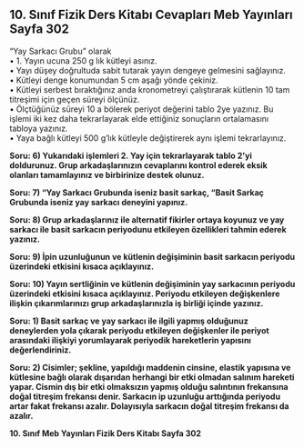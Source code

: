 ## 10. Sınıf Fizik Ders Kitabı Cevapları Meb Yayınları Sayfa 302

“Yay Sarkacı Grubu” olarak  
 • 1. Yayın ucuna 250 g lık kütleyi asınız.  
 • Yayı düşey doğrultuda sabit tutarak yayın dengeye gelmesini sağlayınız.  
 • Kütleyi denge konumundan 5 cm aşağı yönde çekiniz.  
 • Kütleyi serbest bıraktığınız anda kronometreyi çalıştırarak kütlenin 10 tam titreşimi için geçen süreyi ölçünüz.  
 • Ölçtüğünüz süreyi 10 a bölerek periyot değerini tablo 2ye yazınız. Bu işlemi iki kez daha tekrarlayarak elde ettiğiniz sonuçların ortalamasını tabloya yazınız.  
 • Yaya bağlı kütleyi 500 g’lık kütleyle değiştirerek aynı işlemi tekrarlayınız.

**Soru: 6) Yukarıdaki işlemleri 2. Yay için tekrarlayarak tablo 2’yi doldurunuz. Grup arkadaşlarınızın cevaplarını kontrol ederek eksik olanları tamamlayınız ve birbirinize destek olunuz.**

**Soru: 7) “Yay Sarkacı Grubunda iseniz basit sarkaç, “Basit Sarkaç Grubunda iseniz yay sarkacı deneyini yapınız.**

**Soru: 8) Grup arkadaşlarınız ile alternatif fikirler ortaya koyunuz ve yay sarkacı ile basit sarkacın periyodunu etkileyen özellikleri tahmin ederek yazınız.**

**Soru: 9) İpin uzunluğunun ve kütlenin değişiminin basit sarkacın periyodu üzerindeki etkisini kısaca açıklayınız.**

**Soru: 10) Yayın sertliğinin ve kütlenin değişiminin yay sarkacının periyodu üzerindeki etkisini kısaca açıklayınız. Periyodu etkileyen değişkenlere ilişkin çıkarımlarınızı grup arkadaşlarınızla iş birliği içinde yazınız.**

**Soru: 1) Basit sarkaç ve yay sarkacı ile ilgili yapmış olduğunuz deneylerden yola çıkarak periyodu etkileyen değişkenler ile periyot arasındaki ilişkiyi yorumlayarak periyodik hareketlerin yapısını değerlendiriniz.**

**Soru: 2) Cisimler; şekline, yapıldığı maddenin cinsine, elastik yapısına ve kütlesine bağlı olarak dışarıdan herhangi bir etki olmadan salınım hareketi yapar. Cismin dış bir etki olmaksızın yapmış olduğu salıntının frekansına doğal titreşim frekansı denir. Sarkacın ip uzunluğu arttığında periyodu artar fakat frekansı azalır. Dolayısıyla sarkacın doğal titreşim frekansı da azalır.**

**10. Sınıf Meb Yayınları Fizik Ders Kitabı Sayfa 302**